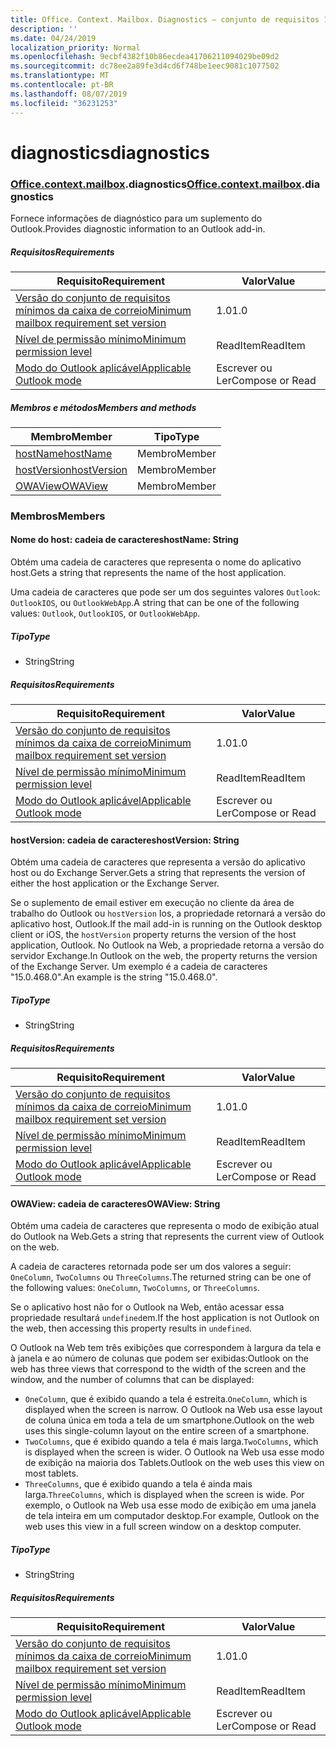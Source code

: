 ```yaml
---
title: Office. Context. Mailbox. Diagnostics – conjunto de requisitos 1,5
description: ''
ms.date: 04/24/2019
localization_priority: Normal
ms.openlocfilehash: 9ecbf4382f10b86ecdea41706211094029be09d2
ms.sourcegitcommit: dc78ee2a89fe3d4cd6f748be1eec9081c1077502
ms.translationtype: MT
ms.contentlocale: pt-BR
ms.lasthandoff: 08/07/2019
ms.locfileid: "36231253"
---
```

# <a name="diagnostics"></a><span data-ttu-id="93cd5-102">diagnostics</span><span class="sxs-lookup"><span data-stu-id="93cd5-102">diagnostics</span></span>

### <a name="officeofficemdcontextofficecontextmdmailboxofficecontextmailboxmddiagnostics"></a><span data-ttu-id="93cd5-103">[Office](Office.md)[.context](Office.context.md)[.mailbox](Office.context.mailbox.md).diagnostics</span><span class="sxs-lookup"><span data-stu-id="93cd5-103">[Office](Office.md)[.context](Office.context.md)[.mailbox](Office.context.mailbox.md).diagnostics</span></span>

<span data-ttu-id="93cd5-104">Fornece informações de diagnóstico para um suplemento do Outlook.</span><span class="sxs-lookup"><span data-stu-id="93cd5-104">Provides diagnostic information to an Outlook add-in.</span></span>

##### <a name="requirements"></a><span data-ttu-id="93cd5-105">Requisitos</span><span class="sxs-lookup"><span data-stu-id="93cd5-105">Requirements</span></span>

|<span data-ttu-id="93cd5-106">Requisito</span><span class="sxs-lookup"><span data-stu-id="93cd5-106">Requirement</span></span>| <span data-ttu-id="93cd5-107">Valor</span><span class="sxs-lookup"><span data-stu-id="93cd5-107">Value</span></span>|
|---|---|
|[<span data-ttu-id="93cd5-108">Versão do conjunto de requisitos mínimos da caixa de correio</span><span class="sxs-lookup"><span data-stu-id="93cd5-108">Minimum mailbox requirement set version</span></span>](/office/dev/add-ins/reference/requirement-sets/outlook-api-requirement-sets)| <span data-ttu-id="93cd5-109">1.0</span><span class="sxs-lookup"><span data-stu-id="93cd5-109">1.0</span></span>|
|[<span data-ttu-id="93cd5-110">Nível de permissão mínimo</span><span class="sxs-lookup"><span data-stu-id="93cd5-110">Minimum permission level</span></span>](/outlook/add-ins/understanding-outlook-add-in-permissions)| <span data-ttu-id="93cd5-111">ReadItem</span><span class="sxs-lookup"><span data-stu-id="93cd5-111">ReadItem</span></span>|
|[<span data-ttu-id="93cd5-112">Modo do Outlook aplicável</span><span class="sxs-lookup"><span data-stu-id="93cd5-112">Applicable Outlook mode</span></span>](/outlook/add-ins/#extension-points)| <span data-ttu-id="93cd5-113">Escrever ou Ler</span><span class="sxs-lookup"><span data-stu-id="93cd5-113">Compose or Read</span></span>|

##### <a name="members-and-methods"></a><span data-ttu-id="93cd5-114">Membros e métodos</span><span class="sxs-lookup"><span data-stu-id="93cd5-114">Members and methods</span></span>

| <span data-ttu-id="93cd5-115">Membro</span><span class="sxs-lookup"><span data-stu-id="93cd5-115">Member</span></span> | <span data-ttu-id="93cd5-116">Tipo</span><span class="sxs-lookup"><span data-stu-id="93cd5-116">Type</span></span> |
|--------|------|
| [<span data-ttu-id="93cd5-117">hostName</span><span class="sxs-lookup"><span data-stu-id="93cd5-117">hostName</span></span>](#hostname-string) | <span data-ttu-id="93cd5-118">Membro</span><span class="sxs-lookup"><span data-stu-id="93cd5-118">Member</span></span> |
| [<span data-ttu-id="93cd5-119">hostVersion</span><span class="sxs-lookup"><span data-stu-id="93cd5-119">hostVersion</span></span>](#hostversion-string) | <span data-ttu-id="93cd5-120">Membro</span><span class="sxs-lookup"><span data-stu-id="93cd5-120">Member</span></span> |
| [<span data-ttu-id="93cd5-121">OWAView</span><span class="sxs-lookup"><span data-stu-id="93cd5-121">OWAView</span></span>](#owaview-string) | <span data-ttu-id="93cd5-122">Membro</span><span class="sxs-lookup"><span data-stu-id="93cd5-122">Member</span></span> |

### <a name="members"></a><span data-ttu-id="93cd5-123">Membros</span><span class="sxs-lookup"><span data-stu-id="93cd5-123">Members</span></span>

#### <a name="hostname-string"></a><span data-ttu-id="93cd5-124">Nome do host: cadeia de caracteres</span><span class="sxs-lookup"><span data-stu-id="93cd5-124">hostName: String</span></span>

<span data-ttu-id="93cd5-125">Obtém uma cadeia de caracteres que representa o nome do aplicativo host.</span><span class="sxs-lookup"><span data-stu-id="93cd5-125">Gets a string that represents the name of the host application.</span></span>

<span data-ttu-id="93cd5-126">Uma cadeia de caracteres que pode ser um dos seguintes valores `Outlook`: `OutlookIOS`, ou `OutlookWebApp`.</span><span class="sxs-lookup"><span data-stu-id="93cd5-126">A string that can be one of the following values: `Outlook`, `OutlookIOS`, or `OutlookWebApp`.</span></span>

##### <a name="type"></a><span data-ttu-id="93cd5-127">Tipo</span><span class="sxs-lookup"><span data-stu-id="93cd5-127">Type</span></span>

*   <span data-ttu-id="93cd5-128">String</span><span class="sxs-lookup"><span data-stu-id="93cd5-128">String</span></span>

##### <a name="requirements"></a><span data-ttu-id="93cd5-129">Requisitos</span><span class="sxs-lookup"><span data-stu-id="93cd5-129">Requirements</span></span>

|<span data-ttu-id="93cd5-130">Requisito</span><span class="sxs-lookup"><span data-stu-id="93cd5-130">Requirement</span></span>| <span data-ttu-id="93cd5-131">Valor</span><span class="sxs-lookup"><span data-stu-id="93cd5-131">Value</span></span>|
|---|---|
|[<span data-ttu-id="93cd5-132">Versão do conjunto de requisitos mínimos da caixa de correio</span><span class="sxs-lookup"><span data-stu-id="93cd5-132">Minimum mailbox requirement set version</span></span>](/office/dev/add-ins/reference/requirement-sets/outlook-api-requirement-sets)| <span data-ttu-id="93cd5-133">1.0</span><span class="sxs-lookup"><span data-stu-id="93cd5-133">1.0</span></span>|
|[<span data-ttu-id="93cd5-134">Nível de permissão mínimo</span><span class="sxs-lookup"><span data-stu-id="93cd5-134">Minimum permission level</span></span>](/outlook/add-ins/understanding-outlook-add-in-permissions)| <span data-ttu-id="93cd5-135">ReadItem</span><span class="sxs-lookup"><span data-stu-id="93cd5-135">ReadItem</span></span>|
|[<span data-ttu-id="93cd5-136">Modo do Outlook aplicável</span><span class="sxs-lookup"><span data-stu-id="93cd5-136">Applicable Outlook mode</span></span>](/outlook/add-ins/#extension-points)| <span data-ttu-id="93cd5-137">Escrever ou Ler</span><span class="sxs-lookup"><span data-stu-id="93cd5-137">Compose or Read</span></span>|

#### <a name="hostversion-string"></a><span data-ttu-id="93cd5-138">hostVersion: cadeia de caracteres</span><span class="sxs-lookup"><span data-stu-id="93cd5-138">hostVersion: String</span></span>

<span data-ttu-id="93cd5-139">Obtém uma cadeia de caracteres que representa a versão do aplicativo host ou do Exchange Server.</span><span class="sxs-lookup"><span data-stu-id="93cd5-139">Gets a string that represents the version of either the host application or the Exchange Server.</span></span>

<span data-ttu-id="93cd5-140">Se o suplemento de email estiver em execução no cliente da área de trabalho do Outlook ou `hostVersion` Ios, a propriedade retornará a versão do aplicativo host, Outlook.</span><span class="sxs-lookup"><span data-stu-id="93cd5-140">If the mail add-in is running on the Outlook desktop client or iOS, the `hostVersion` property returns the version of the host application, Outlook.</span></span> <span data-ttu-id="93cd5-141">No Outlook na Web, a propriedade retorna a versão do servidor Exchange.</span><span class="sxs-lookup"><span data-stu-id="93cd5-141">In Outlook on the web, the property returns the version of the Exchange Server.</span></span> <span data-ttu-id="93cd5-142">Um exemplo é a cadeia de caracteres "15.0.468.0".</span><span class="sxs-lookup"><span data-stu-id="93cd5-142">An example is the string "15.0.468.0".</span></span>

##### <a name="type"></a><span data-ttu-id="93cd5-143">Tipo</span><span class="sxs-lookup"><span data-stu-id="93cd5-143">Type</span></span>

*   <span data-ttu-id="93cd5-144">String</span><span class="sxs-lookup"><span data-stu-id="93cd5-144">String</span></span>

##### <a name="requirements"></a><span data-ttu-id="93cd5-145">Requisitos</span><span class="sxs-lookup"><span data-stu-id="93cd5-145">Requirements</span></span>

|<span data-ttu-id="93cd5-146">Requisito</span><span class="sxs-lookup"><span data-stu-id="93cd5-146">Requirement</span></span>| <span data-ttu-id="93cd5-147">Valor</span><span class="sxs-lookup"><span data-stu-id="93cd5-147">Value</span></span>|
|---|---|
|[<span data-ttu-id="93cd5-148">Versão do conjunto de requisitos mínimos da caixa de correio</span><span class="sxs-lookup"><span data-stu-id="93cd5-148">Minimum mailbox requirement set version</span></span>](/office/dev/add-ins/reference/requirement-sets/outlook-api-requirement-sets)| <span data-ttu-id="93cd5-149">1.0</span><span class="sxs-lookup"><span data-stu-id="93cd5-149">1.0</span></span>|
|[<span data-ttu-id="93cd5-150">Nível de permissão mínimo</span><span class="sxs-lookup"><span data-stu-id="93cd5-150">Minimum permission level</span></span>](/outlook/add-ins/understanding-outlook-add-in-permissions)| <span data-ttu-id="93cd5-151">ReadItem</span><span class="sxs-lookup"><span data-stu-id="93cd5-151">ReadItem</span></span>|
|[<span data-ttu-id="93cd5-152">Modo do Outlook aplicável</span><span class="sxs-lookup"><span data-stu-id="93cd5-152">Applicable Outlook mode</span></span>](/outlook/add-ins/#extension-points)| <span data-ttu-id="93cd5-153">Escrever ou Ler</span><span class="sxs-lookup"><span data-stu-id="93cd5-153">Compose or Read</span></span>|

#### <a name="owaview-string"></a><span data-ttu-id="93cd5-154">OWAView: cadeia de caracteres</span><span class="sxs-lookup"><span data-stu-id="93cd5-154">OWAView: String</span></span>

<span data-ttu-id="93cd5-155">Obtém uma cadeia de caracteres que representa o modo de exibição atual do Outlook na Web.</span><span class="sxs-lookup"><span data-stu-id="93cd5-155">Gets a string that represents the current view of Outlook on the web.</span></span>

<span data-ttu-id="93cd5-156">A cadeia de caracteres retornada pode ser um dos valores a seguir: `OneColumn`, `TwoColumns` ou `ThreeColumns`.</span><span class="sxs-lookup"><span data-stu-id="93cd5-156">The returned string can be one of the following values: `OneColumn`, `TwoColumns`, or `ThreeColumns`.</span></span>

<span data-ttu-id="93cd5-157">Se o aplicativo host não for o Outlook na Web, então acessar essa propriedade resultará `undefined`em.</span><span class="sxs-lookup"><span data-stu-id="93cd5-157">If the host application is not Outlook on the web, then accessing this property results in `undefined`.</span></span>

<span data-ttu-id="93cd5-158">O Outlook na Web tem três exibições que correspondem à largura da tela e à janela e ao número de colunas que podem ser exibidas:</span><span class="sxs-lookup"><span data-stu-id="93cd5-158">Outlook on the web has three views that correspond to the width of the screen and the window, and the number of columns that can be displayed:</span></span>

*   <span data-ttu-id="93cd5-159">`OneColumn`, que é exibido quando a tela é estreita.</span><span class="sxs-lookup"><span data-stu-id="93cd5-159">`OneColumn`, which is displayed when the screen is narrow.</span></span> <span data-ttu-id="93cd5-160">O Outlook na Web usa esse layout de coluna única em toda a tela de um smartphone.</span><span class="sxs-lookup"><span data-stu-id="93cd5-160">Outlook on the web uses this single-column layout on the entire screen of a smartphone.</span></span>
*   <span data-ttu-id="93cd5-161">`TwoColumns`, que é exibido quando a tela é mais larga.</span><span class="sxs-lookup"><span data-stu-id="93cd5-161">`TwoColumns`, which is displayed when the screen is wider.</span></span> <span data-ttu-id="93cd5-162">O Outlook na Web usa esse modo de exibição na maioria dos Tablets.</span><span class="sxs-lookup"><span data-stu-id="93cd5-162">Outlook on the web uses this view on most tablets.</span></span>
*   <span data-ttu-id="93cd5-163">`ThreeColumns`, que é exibido quando a tela é ainda mais larga.</span><span class="sxs-lookup"><span data-stu-id="93cd5-163">`ThreeColumns`, which is displayed when the screen is wide.</span></span> <span data-ttu-id="93cd5-164">Por exemplo, o Outlook na Web usa esse modo de exibição em uma janela de tela inteira em um computador desktop.</span><span class="sxs-lookup"><span data-stu-id="93cd5-164">For example, Outlook on the web uses this view in a full screen window on a desktop computer.</span></span>

##### <a name="type"></a><span data-ttu-id="93cd5-165">Tipo</span><span class="sxs-lookup"><span data-stu-id="93cd5-165">Type</span></span>

*   <span data-ttu-id="93cd5-166">String</span><span class="sxs-lookup"><span data-stu-id="93cd5-166">String</span></span>

##### <a name="requirements"></a><span data-ttu-id="93cd5-167">Requisitos</span><span class="sxs-lookup"><span data-stu-id="93cd5-167">Requirements</span></span>

|<span data-ttu-id="93cd5-168">Requisito</span><span class="sxs-lookup"><span data-stu-id="93cd5-168">Requirement</span></span>| <span data-ttu-id="93cd5-169">Valor</span><span class="sxs-lookup"><span data-stu-id="93cd5-169">Value</span></span>|
|---|---|
|[<span data-ttu-id="93cd5-170">Versão do conjunto de requisitos mínimos da caixa de correio</span><span class="sxs-lookup"><span data-stu-id="93cd5-170">Minimum mailbox requirement set version</span></span>](/office/dev/add-ins/reference/requirement-sets/outlook-api-requirement-sets)| <span data-ttu-id="93cd5-171">1.0</span><span class="sxs-lookup"><span data-stu-id="93cd5-171">1.0</span></span>|
|[<span data-ttu-id="93cd5-172">Nível de permissão mínimo</span><span class="sxs-lookup"><span data-stu-id="93cd5-172">Minimum permission level</span></span>](/outlook/add-ins/understanding-outlook-add-in-permissions)| <span data-ttu-id="93cd5-173">ReadItem</span><span class="sxs-lookup"><span data-stu-id="93cd5-173">ReadItem</span></span>|
|[<span data-ttu-id="93cd5-174">Modo do Outlook aplicável</span><span class="sxs-lookup"><span data-stu-id="93cd5-174">Applicable Outlook mode</span></span>](/outlook/add-ins/#extension-points)| <span data-ttu-id="93cd5-175">Escrever ou Ler</span><span class="sxs-lookup"><span data-stu-id="93cd5-175">Compose or Read</span></span>|
